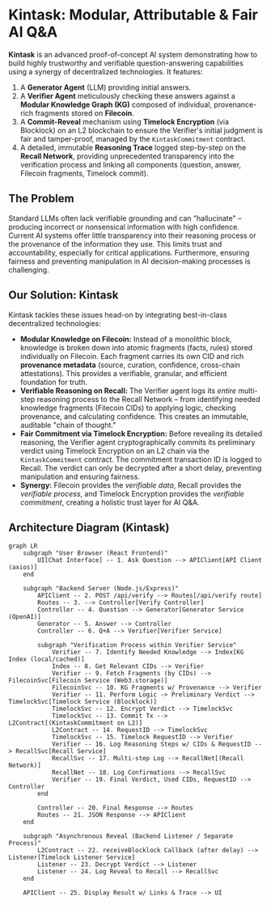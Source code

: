 # Kintask: Modular, Attributable & Fair AI Q&A

**Kintask** is an advanced proof-of-concept AI system demonstrating how to build highly trustworthy and verifiable question-answering capabilities using a synergy of decentralized technologies. It features:

1.  A **Generator Agent** (LLM) providing initial answers.
2.  A **Verifier Agent** meticulously checking these answers against a **Modular Knowledge Graph (KG)** composed of individual, provenance-rich fragments stored on **Filecoin**.
3.  A **Commit-Reveal** mechanism using **Timelock Encryption** (via Blocklock) on an L2 blockchain to ensure the Verifier's initial judgment is fair and tamper-proof, managed by the `KintaskCommitment` contract.
4.  A detailed, immutable **Reasoning Trace** logged step-by-step on the **Recall Network**, providing unprecedented transparency into the verification process and linking all components (question, answer, Filecoin fragments, Timelock commit).

## The Problem

Standard LLMs often lack verifiable grounding and can "hallucinate" – producing incorrect or nonsensical information with high confidence. Current AI systems offer little transparency into their reasoning process or the provenance of the information they use. This limits trust and accountability, especially for critical applications. Furthermore, ensuring fairness and preventing manipulation in AI decision-making processes is challenging.

## Our Solution: Kintask

Kintask tackles these issues head-on by integrating best-in-class decentralized technologies:

*   **Modular Knowledge on Filecoin:** Instead of a monolithic block, knowledge is broken down into atomic fragments (facts, rules) stored individually on Filecoin. Each fragment carries its own CID and rich **provenance metadata** (source, curation, confidence, cross-chain attestations). This provides a verifiable, granular, and efficient foundation for truth.
*   **Verifiable Reasoning on Recall:** The Verifier agent logs its *entire* multi-step reasoning process to the Recall Network – from identifying needed knowledge fragments (Filecoin CIDs) to applying logic, checking provenance, and calculating confidence. This creates an immutable, auditable "chain of thought."
*   **Fair Commitment via Timelock Encryption:** Before revealing its detailed reasoning, the Verifier agent cryptographically commits its preliminary verdict using Timelock Encryption on an L2 chain via the `KintaskCommitment` contract. The commitment transaction ID is logged to Recall. The verdict can only be decrypted after a short delay, preventing manipulation and ensuring fairness.
*   **Synergy:** Filecoin provides the *verifiable data*, Recall provides the *verifiable process*, and Timelock Encryption provides the *verifiable commitment*, creating a holistic trust layer for AI Q&A.

## Architecture Diagram (Kintask)
```
graph LR
    subgraph "User Browser (React Frontend)"
        UI[Chat Interface] -- 1. Ask Question --> APIClient[API Client (axios)]
    end

    subgraph "Backend Server (Node.js/Express)"
        APIClient -- 2. POST /api/verify --> Routes[/api/verify route]
        Routes -- 3. --> Controller[Verify Controller]
        Controller -- 4. Question --> Generator[Generator Service (OpenAI)]
        Generator -- 5. Answer --> Controller
        Controller -- 6. Q+A --> Verifier[Verifier Service]

        subgraph "Verification Process within Verifier Service"
            Verifier -- 7. Identify Needed Knowledge --> Index[KG Index (local/cached)]
            Index -- 8. Get Relevant CIDs --> Verifier
            Verifier -- 9. Fetch Fragments (by CIDs) --> FilecoinSvc[Filecoin Service (Web3.storage)]
            FilecoinSvc -- 10. KG Fragments w/ Provenance --> Verifier
            Verifier -- 11. Perform Logic -> Preliminary Verdict --> TimelockSvc[Timelock Service (Blocklock)]
            TimelockSvc -- 12. Encrypt Verdict --> TimelockSvc
            TimelockSvc -- 13. Commit Tx --> L2Contract[(KintaskCommitment on L2)]
            L2Contract -- 14. RequestID --> TimelockSvc
            TimelockSvc -- 15. Timelock RequestID --> Verifier
            Verifier -- 16. Log Reasoning Steps w/ CIDs & RequestID --> RecallSvc[Recall Service]
            RecallSvc -- 17. Multi-step Log --> RecallNet[(Recall Network)]
            RecallNet -- 18. Log Confirmations --> RecallSvc
            Verifier -- 19. Final Verdict, Used CIDs, RequestID --> Controller
        end

        Controller -- 20. Final Response --> Routes
        Routes -- 21. JSON Response --> APIClient
    end

    subgraph "Asynchronous Reveal (Backend Listener / Separate Process)"
        L2Contract -- 22. receiveBlocklock Callback (after delay) --> Listener[Timelock Listener Service]
        Listener -- 23. Decrypt Verdict --> Listener
        Listener -- 24. Log Reveal to Recall --> RecallSvc
    end

    APIClient -- 25. Display Result w/ Links & Trace --> UI

